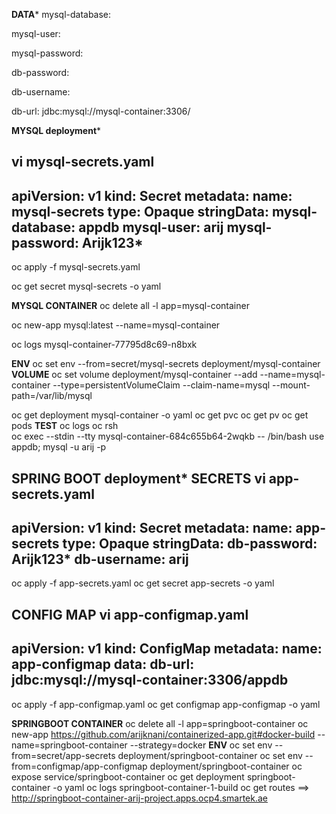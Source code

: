 
********DATA*********
mysql-database: 

mysql-user:

mysql-password:

db-password: 

db-username: 

db-url: jdbc:mysql://mysql-container:3306/


********MYSQL deployment*********

vi mysql-secrets.yaml
----------------
apiVersion: v1
kind: Secret
metadata:
  name: mysql-secrets
type: Opaque
stringData:
  mysql-database: appdb
  mysql-user: arij
  mysql-password: Arijk123*
-----------------
oc apply -f mysql-secrets.yaml

oc get secret mysql-secrets -o yaml

**MYSQL CONTAINER**
oc delete all -l app=mysql-container

oc new-app mysql:latest --name=mysql-container 

oc logs mysql-container-77795d8c69-n8bxk


**ENV**
oc set env --from=secret/mysql-secrets  deployment/mysql-container
**VOLUME**
oc set volume deployment/mysql-container --add --name=mysql-container --type=persistentVolumeClaim --claim-name=mysql --mount-path=/var/lib/mysql

oc get deployment mysql-container -o yaml
oc get pvc 
oc get pv 
oc get pods 
**TEST**
oc logs
oc rsh  
oc exec --stdin --tty mysql-container-684c655b64-2wqkb -- /bin/bash
use appdb;
mysql -u arij -p


********SPRING BOOT deployment*********
**SECRETS**
vi app-secrets.yaml
------------------
apiVersion: v1
kind: Secret
metadata:
  name: app-secrets
type: Opaque
stringData:
  db-password: Arijk123*
  db-username: arij
------------------
oc apply -f app-secrets.yaml
oc get secret app-secrets -o yaml

**CONFIG MAP**
vi app-configmap.yaml
------------------
apiVersion: v1
kind: ConfigMap
metadata:
  name: app-configmap
data:
  db-url: jdbc:mysql://mysql-container:3306/appdb
------------------
oc apply -f app-configmap.yaml
oc get configmap app-configmap -o yaml


**SPRINGBOOT CONTAINER**
oc delete all -l app=springboot-container
oc new-app https://github.com/arijknani/containerized-app.git#docker-build --name=springboot-container --strategy=docker
**ENV**
oc set env --from=secret/app-secrets  deployment/springboot-container
oc set env --from=configmap/app-configmap  deployment/springboot-container
oc expose service/springboot-container
oc get deployment springboot-container -o yaml
oc logs springboot-container-1-build
oc get routes ==>  http://springboot-container-arij-project.apps.ocp4.smartek.ae






